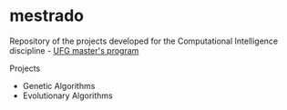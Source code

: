 # mestrado
Repository of the projects developed for the Computational Intelligence discipline - [UFG master's program](http://www.inf.ufg.br/mestrado/)

Projects
 * Genetic Algorithms
 * Evolutionary Algorithms
